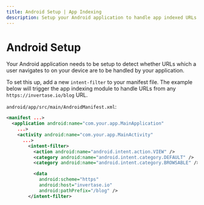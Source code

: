 ```yaml
---
title: Android Setup | App Indexing
description: Setup your Android application to handle app indexed URLs.
---
```


# Android Setup

Your Android application needs to be setup to detect whether URLs which a user navigates to on your device are to be
handled by your application.

To set this up, add a new `intent-filter` to your manifest file. The example below will trigger the app indexing module
to handle URLs from any `https://invertase.io/blog` URL.

`android/app/src/main/AndroidManifest.xml`:
```xml
<manifest ...>
  <application android:name="com.your.app.MainApplication"
    ...>
    <activity android:name="com.your.app.MainActivity"
      ...>
        <intent-filter>
          <action android:name="android.intent.action.VIEW" />
          <category android:name="android.intent.category.DEFAULT" />
          <category android:name="android.intent.category.BROWSABLE" />

          <data
            android:scheme="https"
            android:host="invertase.io"
            android:pathPrefix="/blog" />
        </intent-filter>
```
